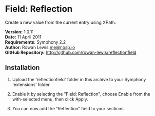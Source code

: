 # Field: Reflection

Create a new value from the current entry using XPath.

__Version:__ 1.0.11  
__Date:__ 11 April 2011  
__Requirements:__ Symphony 2.2  
__Author:__ Rowan Lewis <me@nbsp.io>  
__GitHub Repository:__ <http://github.com/rowan-lewis/reflectionfield>  


## Installation

1. Upload the 'reflectionfield' folder in this archive to your Symphony
   'extensions' folder.

2. Enable it by selecting the "Field: Reflection", choose Enable from the
   with-selected menu, then click Apply.

4. You can now add the "Reflection" field to your sections.